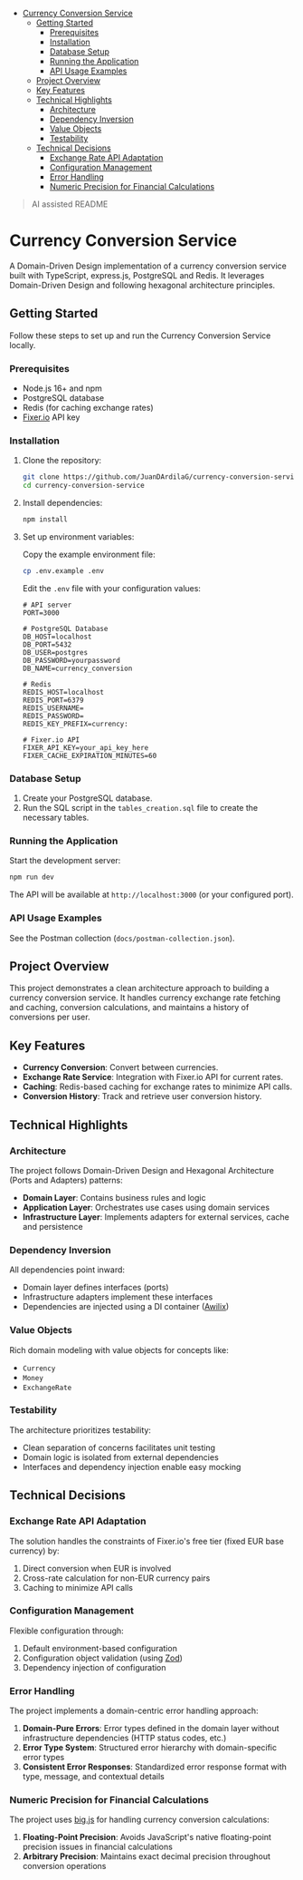 <!-- TOC start (generated with https://github.com/derlin/bitdowntoc) -->

- [Currency Conversion Service](#currency-conversion-service)
  - [Getting Started](#getting-started)
    - [Prerequisites](#prerequisites)
    - [Installation](#installation)
    - [Database Setup](#database-setup)
    - [Running the Application](#running-the-application)
    - [API Usage Examples](#api-usage-examples)
  - [Project Overview](#project-overview)
  - [Key Features](#key-features)
  - [Technical Highlights](#technical-highlights)
    - [Architecture](#architecture)
    - [Dependency Inversion](#dependency-inversion)
    - [Value Objects](#value-objects)
    - [Testability](#testability)
  - [Technical Decisions](#technical-decisions)
    - [Exchange Rate API Adaptation](#exchange-rate-api-adaptation)
    - [Configuration Management](#configuration-management)
    - [Error Handling](#error-handling)
    - [Numeric Precision for Financial Calculations](#numeric-precision-for-financial-calculations)

<!-- TOC end -->

> AI assisted README

<!-- TOC --><a name="currency-conversion-service"></a>

# Currency Conversion Service

A Domain-Driven Design implementation of a currency conversion service built with TypeScript, express.js, PostgreSQL and Redis.
It leverages Domain-Driven Design and following hexagonal architecture principles.

<!-- TOC --><a name="getting-started"></a>

## Getting Started

Follow these steps to set up and run the Currency Conversion Service locally.

<!-- TOC --><a name="prerequisites"></a>

### Prerequisites

- Node.js 16+ and npm
- PostgreSQL database
- Redis (for caching exchange rates)
- [Fixer.io](<(https://fixer.io/)>) API key

<!-- TOC --><a name="installation"></a>

### Installation

1. Clone the repository:

   ```bash
   git clone https://github.com/JuanDArdilaG/currency-conversion-service.git
   cd currency-conversion-service
   ```

2. Install dependencies:

   ```bash
   npm install
   ```

3. Set up environment variables:

   Copy the example environment file:

   ```bash
   cp .env.example .env
   ```

   Edit the `.env` file with your configuration values:

   ```
   # API server
   PORT=3000

   # PostgreSQL Database
   DB_HOST=localhost
   DB_PORT=5432
   DB_USER=postgres
   DB_PASSWORD=yourpassword
   DB_NAME=currency_conversion

   # Redis
   REDIS_HOST=localhost
   REDIS_PORT=6379
   REDIS_USERNAME=
   REDIS_PASSWORD=
   REDIS_KEY_PREFIX=currency:

   # Fixer.io API
   FIXER_API_KEY=your_api_key_here
   FIXER_CACHE_EXPIRATION_MINUTES=60
   ```

<!-- TOC --><a name="database-setup"></a>

### Database Setup

1. Create your PostgreSQL database.
2. Run the SQL script in the `tables_creation.sql` file to create the necessary tables.

<!-- TOC --><a name="running-the-application"></a>

### Running the Application

Start the development server:

```bash
npm run dev
```

The API will be available at `http://localhost:3000` (or your configured port).

<!-- TOC --><a name="api-usage-examples"></a>

### API Usage Examples

See the Postman collection (`docs/postman-collection.json`).

<!-- TOC --><a name="project-overview"></a>

## Project Overview

This project demonstrates a clean architecture approach to building a currency conversion service. It handles currency exchange rate fetching and caching, conversion calculations, and maintains a history of conversions per user.

<!-- TOC --><a name="key-features"></a>

## Key Features

- **Currency Conversion**: Convert between currencies.
- **Exchange Rate Service**: Integration with Fixer.io API for current rates.
- **Caching**: Redis-based caching for exchange rates to minimize API calls.
- **Conversion History**: Track and retrieve user conversion history.

<!-- TOC --><a name="technical-highlights"></a>

## Technical Highlights

<!-- TOC --><a name="architecture"></a>

### Architecture

The project follows Domain-Driven Design and Hexagonal Architecture (Ports and Adapters) patterns:

- **Domain Layer**: Contains business rules and logic
- **Application Layer**: Orchestrates use cases using domain services
- **Infrastructure Layer**: Implements adapters for external services, cache and persistence

<!-- TOC --><a name="dependency-inversion"></a>

### Dependency Inversion

All dependencies point inward:

- Domain layer defines interfaces (ports)
- Infrastructure adapters implement these interfaces
- Dependencies are injected using a DI container ([Awilix](https://www.npmjs.com/package/awilix))

<!-- TOC --><a name="value-objects"></a>

### Value Objects

Rich domain modeling with value objects for concepts like:

- `Currency`
- `Money`
- `ExchangeRate`

<!-- TOC --><a name="testability"></a>

### Testability

The architecture prioritizes testability:

- Clean separation of concerns facilitates unit testing
- Domain logic is isolated from external dependencies
- Interfaces and dependency injection enable easy mocking

<!-- TOC --><a name="technical-decisions"></a>

## Technical Decisions

<!-- TOC --><a name="exchange-rate-api-adaptation"></a>

### Exchange Rate API Adaptation

The solution handles the constraints of Fixer.io's free tier (fixed EUR base currency) by:

1. Direct conversion when EUR is involved
2. Cross-rate calculation for non-EUR currency pairs
3. Caching to minimize API calls

<!-- TOC --><a name="configuration-management"></a>

### Configuration Management

Flexible configuration through:

1. Default environment-based configuration
2. Configuration object validation (using [Zod](https://www.npmjs.com/package/zod))
3. Dependency injection of configuration

<!-- TOC --><a name="error-handling"></a>

### Error Handling

The project implements a domain-centric error handling approach:

1. **Domain-Pure Errors**: Error types defined in the domain layer without infrastructure dependencies (HTTP status codes, etc.)
2. **Error Type System**: Structured error hierarchy with domain-specific error types
3. **Consistent Error Responses**: Standardized error response format with type, message, and contextual details

<!-- TOC --><a name="numeric-precision-for-financial-calculations"></a>

### Numeric Precision for Financial Calculations

The project uses [big.js](https://www.npmjs.com/package/big.js) for handling currency conversion calculations:

1. **Floating-Point Precision**: Avoids JavaScript's native floating-point precision issues in financial calculations
2. **Arbitrary Precision**: Maintains exact decimal precision throughout conversion operations

